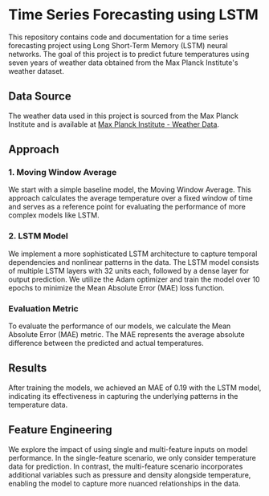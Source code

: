# Time Series Forecasting using LSTM

This repository contains code and documentation for a time series forecasting project using Long Short-Term Memory (LSTM) neural networks. The goal of this project is to predict future temperatures using seven years of weather data obtained from the Max Planck Institute's weather dataset.

## Data Source

The weather data used in this project is sourced from the Max Planck Institute and is available at [Max Planck Institute - Weather Data](https://www.bgc-jena.mpg.de/wetter/).

## Approach

### 1. Moving Window Average

We start with a simple baseline model, the Moving Window Average. This approach calculates the average temperature over a fixed window of time and serves as a reference point for evaluating the performance of more complex models like LSTM.

### 2. LSTM Model

We implement a more sophisticated LSTM architecture to capture temporal dependencies and nonlinear patterns in the data. The LSTM model consists of multiple LSTM layers with 32 units each, followed by a dense layer for output prediction. We utilize the Adam optimizer and train the model over 10 epochs to minimize the Mean Absolute Error (MAE) loss function.

### Evaluation Metric

To evaluate the performance of our models, we calculate the Mean Absolute Error (MAE) metric. The MAE represents the average absolute difference between the predicted and actual temperatures.

## Results

After training the models, we achieved an MAE of 0.19 with the LSTM model, indicating its effectiveness in capturing the underlying patterns in the temperature data.

## Feature Engineering

We explore the impact of using single and multi-feature inputs on model performance. In the single-feature scenario, we only consider temperature data for prediction. In contrast, the multi-feature scenario incorporates additional variables such as pressure and density alongside temperature, enabling the model to capture more nuanced relationships in the data.
